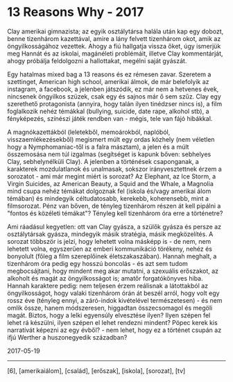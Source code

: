 # 13 Reasons Why - 2017

Clay amerikai gimnazista; az egyik osztálytársa halála után kap egy dobozt, benne tizenhárom kazettával, amire a lány felvett tizenhárom okot, amik az öngyilkosságához vezettek. Ahogy a fiú hallgatja vissza őket, úgy ismerjük meg Hannát és az iskolai, magánéleti problémáit, illetve Clay kommentárját, ahogy próbálja feldolgozni a hallottakat, megélni saját gyászát.

Egy hatalmas mixed bag a 13 reasons és ez rémesen zavar. Szeretem a szettinget, American high school, amerikai álmok, de már belefolyik az instagram, a facebook, a jelenben játszódik, ez már nem a hetvenes évek, nincsenek öngyilkos szüzek, csak egy és sajnos már ő sem szűz. Clay egy szerethető protagonista (annyira, hogy talán ilyen tinédzser nincs is), a film foglalkozik nehéz témákkal (bullying, suicide, date rape, alkohol stb), a fényképezés, színészi játék rendben van - mégis, tele van fájó hibákkal.

A magnókazettákból (leletekből, memoárokból, naplóból, visszaemlékezésekből) megismert múlt egy ordas közhely (nem véletlen hogy a Nymphomaniac-től is a falra másztam), a jelen és a múlt összemosása nem túl izgalmas (segítséget is kapunk bőven: sebhelyes Clay, sebhelynélküli Clay). A jelenben a történések csaponganak, a karakterek mozdulatlanok és unalmasak, sokszor irányvesztettnek érzem a sorozatot - ami már megint miért is sorozat? Az Elephant, az Ice Storm, a Virgin Suicides, az American Beauty, a Squid and the Whale, a Magnolia mind csupa nehéz témákat dolgoznak fel (iskola és/vagy amerikai álom témában) és mindegyik céltudatosabb, kerekebb, koherensebb, mint a filmsorozat. Pénz van bőven, de tényleg tizenhárom részen át kell pipálni a "fontos és közéleti témákat"? Tényleg kell tizenhárom óra erre a történetre?

Ami ráadásul kegyetlen: ott van Clay gyásza, a szülők gyásza és persze az osztálytársak gyásza, mindegyik másik stratégia, másik megközelítés. A sorozat többször is jelzi, hogy lehetett volna másképp is - de nem, nem lehetett volna, egyszerűen az emberi kommunikáció törékeny, nehéz és bonyolult (főleg a film szereplőinek életszakaszában). Hannah meghalt, a tizenhárom óra pedig egy hosszú boncolás - és azt sem tudom megbocsájtani, hogy mindent meg akar mutatni, a szexuális erőszakot, az alkoholt és magát az öngyilkosságot is; amatőr forgatókönyves hiba. Hannah karaktere pedig: nem teljesen érzem reálisnak a látottakból az öngyilkosságot, hogy valaki tizenhárom órán át beszél arról, hogy volt egy rossz éve (tényleg ennyi, a záró-indok kivételével természetesen) - és nem omlik össze, hanem módszeresen, higgadtan összecsomagol és megöli magát. Biztos, hogy a lelki egyensúly elvesztése ilyen? Ilyen szépen fel lehet rá készülni, ilyen szépen el lehet rendezni mindent? Pöpec kerek kis narratívát képezni az egy évből? - nem lehet, hogy ez a történet csupán az ifjú Werther a huszonegyedik században?

2017-05-19

----

[6], [amerikaiálom], [család], [erőszak], [iskola], [sorozat], [tv]
